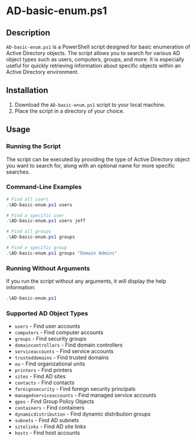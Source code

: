 # AD-basic-enum.ps1

## Description

`AD-basic-enum.ps1` is a PowerShell script designed for basic enumeration of Active Directory objects. The script allows you to search for various AD object types such as users, computers, groups, and more. It is especially useful for quickly retrieving information about specific objects within an Active Directory environment.

## Installation

1. Download the `AD-basic-enum.ps1` script to your local machine.
2. Place the script in a directory of your choice.

## Usage

### Running the Script

The script can be executed by providing the type of Active Directory object you want to search for, along with an optional name for more specific searches.

### Command-Line Examples

```powershell
# Find all users
.\AD-basic-enum.ps1 users

# Find a specific user
.\AD-basic-enum.ps1 users jeff

# Find all groups
.\AD-basic-enum.ps1 groups

# Find a specific group
.\AD-basic-enum.ps1 groups "Domain Admins"
```

### Running Without Arguments

If you run the script without any arguments, it will display the help information:

```powershell
.\AD-basic-enum.ps1
```

### Supported AD Object Types

- `users` - Find user accounts
- `computers` - Find computer accounts
- `groups` - Find security groups
- `domaincontrollers` - Find domain controllers
- `serviceaccounts` - Find service accounts
- `trusteddomains` - Find trusted domains
- `ou` - Find organizational units
- `printers` - Find printers
- `sites` - Find AD sites
- `contacts` - Find contacts
- `foreignsecurity` - Find foreign security principals
- `managedserviceaccounts` - Find managed service accounts
- `gpos` - Find Group Policy Objects
- `containers` - Find containers
- `dynamicdistribution` - Find dynamic distribution groups
- `subnets` - Find AD subnets
- `sitelinks` - Find AD site links
- `hosts` - Find host accounts
